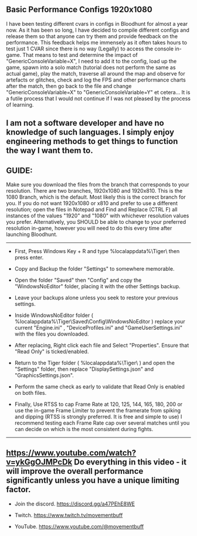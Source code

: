 Basic Performance Configs 1920x1080 
--------------------------------------------------------------------------------------------------------------------------------------------------------------------------------------------------------------------------------------------
I have been testing different cvars in configs in Bloodhunt for almost a year now. As it has been so long, I have decided to compile different configs and release them so that anyone can try them and provide feedback on the performance.
This feedback helps me immensely as it often takes hours to test just 1 CVAR since there is no way (Legally) to access the console in-game.
   That means to test and determine the impact of "GenericConsoleVariable=X", I need to add it to the config, load up the game, spawn into a solo match (tutorial does not perform the same as actual game), 
   play the match, traverse all around the map and observe for artefacts or glitches, check and log the FPS and other performance charts after the match, 
   then go back to the file and change "GenericConsoleVariable=X" to "GenericConsoleVariable=Y" et cetera... 
   It is a futile process that I would not continue if I was not pleased by the process of learning.
   
   I am not a software developer and have no knowledge of such languages. I simply enjoy engineering methods to get things to function the way I want them to.
----------------------------------------------------------------------------------------------------------------------------------------------------------------------------------------------------------
                                                                                          
                                                                                          
  GUIDE:
-
Make sure you download the files from the branch that corresponds to your resolution. There are two branches, 1920x1080 and 1920x810. This is the 1080 Branch, which is the default. Most likely this is the correct branch for you.
If you do not want 1920x1080 or x810 and prefer to use a different resolution; open the files in Notepad and Find and Replace (CTRL F) all instances of the values "1920" and "1080" with whichever resolution values you prefer.
Alternatively, you SHOULD be able to change to your preferred resolution in-game, however you will need to do this every time after launching Bloodhunt.
     
 --------------------------------------------------------------------------------------------------------------------------------------------------------------

- First, Press Windows Key + R and type %localappdata%\Tiger\ then press enter.
  
- Copy and Backup the folder "Settings" to somewhere memorable.
- Open the folder "Saved" then "Config" and copy the "WindowsNoEditor" folder, placing it with the other Settings backup.
- Leave your backups alone unless you seek to restore your previous settings. 

- Inside WindowsNoEditor folder ( %localappdata%\Tiger\Saved\Config\WindowsNoEditor ) replace your current "Engine.ini" ,  "DeviceProfiles.ini" and "GameUserSettings.ini" with the files you downloaded.
- After replacing, Right click each file and Select "Properties". Ensure that "Read Only" is ticked/enabled.
  
- Return to the Tiger folder ( %localappdata%\Tiger\ ) and open the "Settings" folder, then replace "DisplaySettings.json" and "GraphicsSettings.json".
- Perform the same check as early to validate that Read Only is enabled on both files.

- Finally, Use RTSS to cap Frame Rate at 120, 125, 144, 165, 180, 200 or use the in-game Frame Limiter to prevent the framerate from spiking and dipping  (RTSS is strongly preferred. It is free and simple to use)
  I recommend testing each Frame Rate cap over several matches until you can decide on which is the most consistent during fights.

-----------------------------------------------------------------------------------------------------------------------------
https://www.youtube.com/watch?v=ykGgOJMPcDk
Do everything in this video - it will improve the overall performance significantly unless you have a unique limiting factor.
-----------------------------------------------------------------------------------------------------------------------------


+ Join the discord. https://discord.gg/a47PEhE8WE

+ Twitch. https://www.twitch.tv/movementbuff

+ YouTube. https://www.youtube.com/@movementbuff

